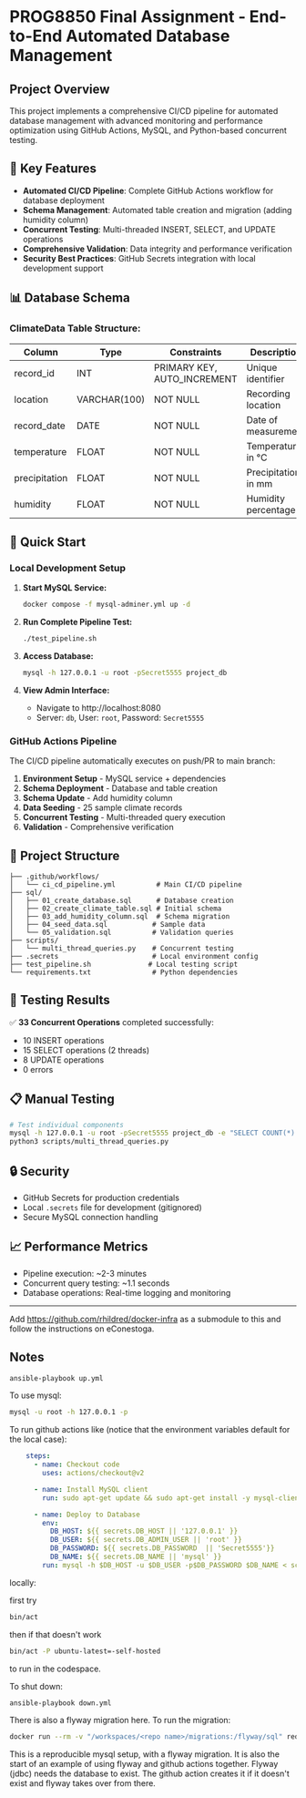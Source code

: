 # PROG8850 Final Assignment - End-to-End Automated Database Management

## Project Overview
This project implements a comprehensive CI/CD pipeline for automated database management with advanced monitoring and performance optimization using GitHub Actions, MySQL, and Python-based concurrent testing.

## 🚀 Key Features
- **Automated CI/CD Pipeline**: Complete GitHub Actions workflow for database deployment
- **Schema Management**: Automated table creation and migration (adding humidity column)
- **Concurrent Testing**: Multi-threaded INSERT, SELECT, and UPDATE operations
- **Comprehensive Validation**: Data integrity and performance verification
- **Security Best Practices**: GitHub Secrets integration with local development support

## 📊 Database Schema

### ClimateData Table Structure:
| Column | Type | Constraints | Description |
|--------|------|-------------|-------------|
| record_id | INT | PRIMARY KEY, AUTO_INCREMENT | Unique identifier |
| location | VARCHAR(100) | NOT NULL | Recording location |
| record_date | DATE | NOT NULL | Date of measurement |
| temperature | FLOAT | NOT NULL | Temperature in °C |
| precipitation | FLOAT | NOT NULL | Precipitation in mm |
| humidity | FLOAT | NOT NULL | Humidity percentage |

## 🔧 Quick Start

### Local Development Setup
1. **Start MySQL Service:**
   ```bash
   docker compose -f mysql-adminer.yml up -d
   ```

2. **Run Complete Pipeline Test:**
   ```bash
   ./test_pipeline.sh
   ```

3. **Access Database:**
   ```bash
   mysql -h 127.0.0.1 -u root -pSecret5555 project_db
   ```

4. **View Admin Interface:**
   - Navigate to http://localhost:8080
   - Server: `db`, User: `root`, Password: `Secret5555`

### GitHub Actions Pipeline
The CI/CD pipeline automatically executes on push/PR to main branch:
1. **Environment Setup** - MySQL service + dependencies
2. **Schema Deployment** - Database and table creation
3. **Schema Update** - Add humidity column
4. **Data Seeding** - 25 sample climate records
5. **Concurrent Testing** - Multi-threaded query execution
6. **Validation** - Comprehensive verification

## 📁 Project Structure
```
├── .github/workflows/
│   └── ci_cd_pipeline.yml          # Main CI/CD pipeline
├── sql/
│   ├── 01_create_database.sql      # Database creation
│   ├── 02_create_climate_table.sql # Initial schema
│   ├── 03_add_humidity_column.sql  # Schema migration
│   ├── 04_seed_data.sql           # Sample data
│   └── 05_validation.sql          # Validation queries
├── scripts/
│   └── multi_thread_queries.py    # Concurrent testing
├── .secrets                       # Local environment config
├── test_pipeline.sh              # Local testing script
└── requirements.txt               # Python dependencies
```

## 🧪 Testing Results
✅ **33 Concurrent Operations** completed successfully:
- 10 INSERT operations
- 15 SELECT operations (2 threads)
- 8 UPDATE operations
- 0 errors

## 📋 Manual Testing
```bash
# Test individual components
mysql -h 127.0.0.1 -u root -pSecret5555 project_db -e "SELECT COUNT(*) FROM ClimateData;"
python3 scripts/multi_thread_queries.py
```

## 🔒 Security
- GitHub Secrets for production credentials
- Local `.secrets` file for development (gitignored)
- Secure MySQL connection handling

## 📈 Performance Metrics
- Pipeline execution: ~2-3 minutes
- Concurrent query testing: ~1.1 seconds
- Database operations: Real-time logging and monitoring

---

Add https://github.com/rhildred/docker-infra as a submodule to this and follow the instructions on eConestoga. 

## Notes

```bash
ansible-playbook up.yml
```

To use mysql:

```bash
mysql -u root -h 127.0.0.1 -p
```

To run github actions like (notice that the environment variables default for the local case):

```yaml
    steps:
      - name: Checkout code
        uses: actions/checkout@v2

      - name: Install MySQL client
        run: sudo apt-get update && sudo apt-get install -y mysql-client

      - name: Deploy to Database
        env:
          DB_HOST: ${{ secrets.DB_HOST || '127.0.0.1' }} 
          DB_USER: ${{ secrets.DB_ADMIN_USER || 'root' }}
          DB_PASSWORD: ${{ secrets.DB_PASSWORD  || 'Secret5555'}}
          DB_NAME: ${{ secrets.DB_NAME || 'mysql' }}
        run: mysql -h $DB_HOST -u $DB_USER -p$DB_PASSWORD $DB_NAME < schema_changes.sql
```

locally:

first try

```bash
bin/act
```

then if that doesn't work 

```bash
bin/act -P ubuntu-latest=-self-hosted
```

to run in the codespace.

To shut down:

```bash
ansible-playbook down.yml
```

There is also a flyway migration here. To run the migration:

```bash
docker run --rm -v "/workspaces/<repo name>/migrations:/flyway/sql" redgate/flyway -user=root -password=Secret5555 -url=jdbc:mysql://172.17.0.1:3306/flyway_test migrate
```

This is a reproducible mysql setup, with a flyway migration. It is also the start of an example of using flyway and github actions together. Flyway (jdbc) needs the database to exist. The github action creates it if it doesn't exist and flyway takes over from there.
